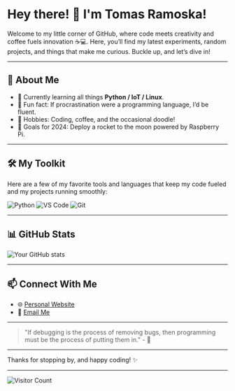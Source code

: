 # Hey there! 👋 I'm Tomas Ramoska!

Welcome to my little corner of GitHub, where code meets creativity and coffee fuels innovation ☕💻. Here, you’ll find my latest experiments, random projects, and things that make me curious. Buckle up, and let’s dive in!

---

## 🚀 About Me

- 🌱 Currently learning all things **Python / IoT / Linux**.
- 👾 Fun fact: If procrastination were a programming language, I’d be fluent.
- 🎨 Hobbies: Coding, coffee, and the occasional doodle!
- 🥅 Goals for 2024: Deploy a rocket to the moon powered by Raspberry Pi.

---

## 🛠️ My Toolkit

Here are a few of my favorite tools and languages that keep my code fueled and my projects running smoothly:

<p align="left">
  <img src="https://img.shields.io/badge/-Python-3776AB?style=flat-square&logo=python&logoColor=white" alt="Python"/>
  <img src="https://img.shields.io/badge/-VS%20Code-007ACC?style=flat-square&logo=visual-studio-code&logoColor=white" alt="VS Code"/>
  <img src="https://img.shields.io/badge/-Git-F05032?style=flat-square&logo=git&logoColor=white" alt="Git"/>
  <!-- Add more badges for your skills -->
</p>

---

## 📊 GitHub Stats

<!-- Replace USERNAME with your GitHub username -->
![Your GitHub stats](https://github-readme-stats.vercel.app/api?username=CodeByTomas&show_icons=true&theme=radical)

---

## 📫 Connect With Me

- 🌐 [Personal Website](https://tomasramoska.com)
- 📧 [Email Me](mailto:t.ramoska@gmail.com)


---

> "If debugging is the process of removing bugs, then programming must be the process of putting them in." - 🤔

---

Thanks for stopping by, and happy coding! ✨

---

![Visitor Count](https://visitor-badge.laobi.icu/badge?page_id=USERNAME.USERNAME)


<!---
CodeByTomas/CodeByTomas is a ✨ special ✨ repository because its `README.md` (this file) appears on your GitHub profile.
You can click the Preview link to take a look at your changes.
--->
